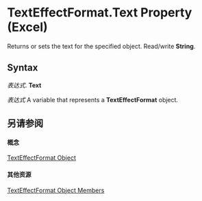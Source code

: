 
# TextEffectFormat.Text Property (Excel)

Returns or sets the text for the specified object. Read/write  **String**.


## Syntax

 _表达式_. **Text**

 _表达式_ A variable that represents a **TextEffectFormat** object.


## 另请参阅


#### 概念


[TextEffectFormat Object](7fe03721-6a45-569e-add4-fc8849c99535.md)
#### 其他资源


[TextEffectFormat Object Members](http://msdn.microsoft.com/library/10d920d6-b96f-7afa-8e27-c22ba0926146%28Office.15%29.aspx)